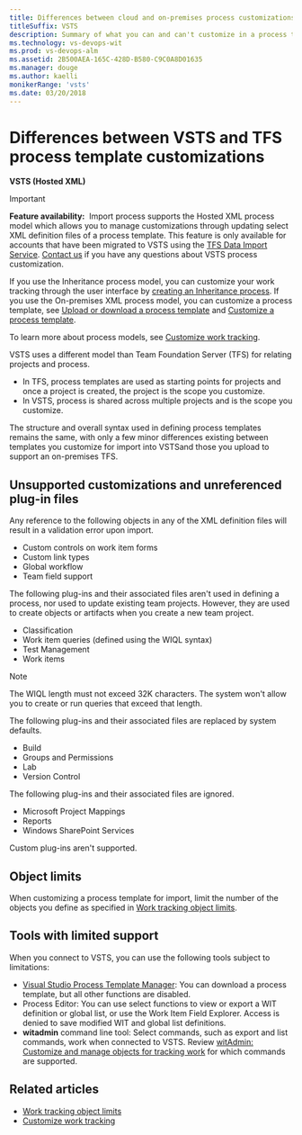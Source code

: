 ```yaml
---
title: Differences between cloud and on-premises process customizations
titleSuffix: VSTS  
description: Summary of what you can and can't customize in a process template to support customized work tracking in Visual Studio Team Services (VSTS).
ms.technology: vs-devops-wit
ms.prod: vs-devops-alm
ms.assetid: 2B500AEA-165C-428D-B580-C9C0A8D01635
ms.manager: douge
ms.author: kaelli
monikerRange: 'vsts'
ms.date: 03/20/2018
---
```


# Differences between VSTS and TFS process template customizations  

<b>VSTS (Hosted XML)</b>   
 
> [!IMPORTANT]  
>**Feature availability:**&#160;&#160;Import process supports the Hosted XML process model which allows you to manage customizations through updating select XML definition files of a process template. This feature is only available for accounts that have been migrated to VSTS using the [TFS Data Import Service](https://aka.ms/TFSDataImport). [Contact us](mailto:vsocustpt@microsoft.com) if you have any questions about VSTS process customization. 
>
>If you use the Inheritance process model, you can customize your work tracking through the user interface by [creating an Inheritance process](../process/manage-process.md). If you use the On-premises XML process model, you can customize a process template, see [Upload or download a process template](../../work-items/guidance/manage-process-templates.md) and [Customize a process template](../reference/process-templates/customize-process.md).
>
>To learn more about process models, see [Customize work tracking](../customize-work.md).  

VSTS uses a different model than Team Foundation Server (TFS) for relating projects and process.  
* In TFS, process templates are used as starting points for projects and once a project is created, the project is the scope you customize.
* In VSTS, process is shared across multiple projects and is the scope you customize.  
 
The structure and overall syntax used in defining process templates remains the same, with only a few minor differences existing between templates you customize for import into VSTSand those you upload to support an on-premises TFS.  

## Unsupported customizations and unreferenced plug-in files

Any reference to the following objects in any of the XML definition files will result in a validation error upon import.  
*   Custom controls on work item forms  <!--- TBD --> 
*   Custom link types  
*   Global workflow 
*   Team field support

The following plug-ins and their associated files aren't used in defining a process, nor used to update existing team projects. 
However, they are used to create objects or artifacts when you create a new team project.  
*   Classification      
*   Work item queries (defined using the WIQL syntax)  
*   Test Management
*   Work items  <!--- TBD --> 

> [!NOTE]    
>The WIQL length must not exceed 32K characters. The system won't allow you to create or run queries that exceed that length.   

The following plug-ins and their associated files are replaced by system defaults.  
*   Build    
*   Groups and Permissions
*   Lab  
*   Version Control   

The following plug-ins and their associated files are ignored.  
*   Microsoft Project Mappings
*   Reports  
*   Windows SharePoint Services  

Custom plug-ins aren't supported. 

## Object limits 
When customizing a process template for import, limit the number of the objects you define as specified in [Work tracking object limits](../object-limits.md).  
                                                                                                                            

## Tools with limited support 
When you connect to VSTS, you can use the following tools subject to limitations:   

- [Visual Studio Process Template Manager](../../work-items/guidance/manage-process-templates.md): You can download a process template, but all other functions are disabled.   
- Process Editor: You can use select functions to view or export a WIT definition or global list, or use the Work Item Field Explorer. Access is denied to save modified WIT and global list definitions.  
- **witadmin** command line tool: Select commands, such as export and list commands, work when connected to VSTS. Review [witAdmin: Customize and manage objects for tracking work](../reference/witadmin/witadmin-customize-and-manage-objects-for-tracking-work.md) for which commands are supported.


## Related articles

- [Work tracking object limits](../object-limits.md)   
- [Customize work tracking](../customize-work.md) 
